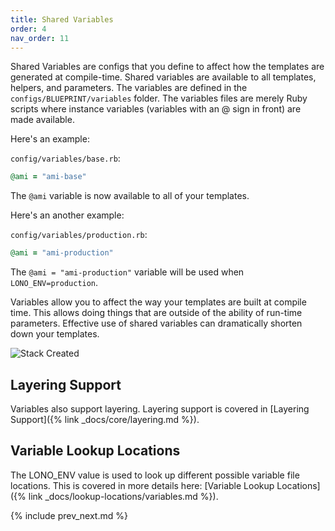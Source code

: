 ```yaml
---
title: Shared Variables
order: 4
nav_order: 11
---
```


Shared Variables are configs that you define to affect how the templates are generated at compile-time.  Shared variables are available to all templates, helpers, and parameters.  The variables are defined in the `configs/BLUEPRINT/variables` folder.  The variables files are merely Ruby scripts where instance variables (variables with an @ sign in front) are made available.

Here's an example:

`config/variables/base.rb`:

```ruby
@ami = "ami-base"
```

The `@ami` variable is now available to all of your templates.

Here's an another example:

`config/variables/production.rb`:

```ruby
@ami = "ami-production"
```

The `@ami = "ami-production"` variable will be used when `LONO_ENV=production`.

Variables allow you to affect the way your templates are built at compile time. This allows doing things that are outside of the ability of run-time parameters. Effective use of shared variables can dramatically shorten down your templates.

<img src="/img/tutorial/lono-flowchart.png" alt="Stack Created" class="doc-photo lono-flowchart">

## Layering Support

Variables also support layering. Layering support is covered in [Layering Support]({% link _docs/core/layering.md %}).

## Variable Lookup Locations

The LONO_ENV value is used to look up different possible variable file locations. This is covered in more details here: [Variable Lookup Locations]({% link _docs/lookup-locations/variables.md %}).

{% include prev_next.md %}